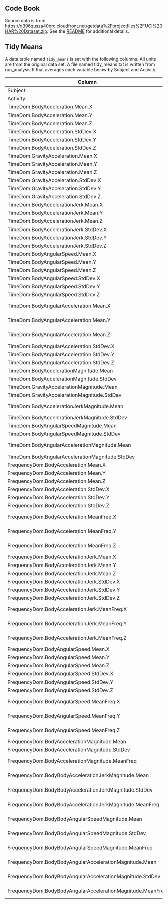 ## Code Book

Source data is from https://d396qusza40orc.cloudfront.net/getdata%2Fprojectfiles%2FUCI%20HAR%20Dataset.zip. See the [README](README.md) for additional details.

## Tidy Means

A data.table named `tidy_means` is set with the following columns. All units are from the original data set. A file named tidy_means.txt is written from run_analysis.R that averages each variable below by Subject and Activity.

| Column                                                     | Original Name                   |
| -----------------------------------------------------------| --------------------------------|
| Subject                                                    |                                 |
| Activity                                                   |                                 |
| TimeDom.BodyAcceleration.Mean.X                            | tBodyAcc-mean()-X               |               
| TimeDom.BodyAcceleration.Mean.Y                            | tBodyAcc-mean()-Y               |           
| TimeDom.BodyAcceleration.Mean.Z                            | tBodyAcc-mean()-Z               |          
| TimeDom.BodyAcceleration.StdDev.X                          | tBodyAcc-std()-X                |         
| TimeDom.BodyAcceleration.StdDev.Y                          | tBodyAcc-std()-Y                |        
| TimeDom.BodyAcceleration.StdDev.Z                          | tBodyAcc-std()-Z                |         
| TimeDom.GravityAcceleration.Mean.X                         | tGravityAcc-mean()-X            |           
| TimeDom.GravityAcceleration.Mean.Y                         | tGravityAcc-mean()-Y            |           
| TimeDom.GravityAcceleration.Mean.Z                         | tGravityAcc-mean()-Z            |           
| TimeDom.GravityAcceleration.StdDev.X                       | tGravityAcc-std()-X             |        
| TimeDom.GravityAcceleration.StdDev.Y                       | tGravityAcc-std()-Y             |        
| TimeDom.GravityAcceleration.StdDev.Z                       | tGravityAcc-std()-Z             |        
| TimeDom.BodyAccelerationJerk.Mean.X                        | tBodyAccJerk-mean()-X           |           
| TimeDom.BodyAccelerationJerk.Mean.Y                        | tBodyAccJerk-mean()-Y           |           
| TimeDom.BodyAccelerationJerk.Mean.Z                        | tBodyAccJerk-mean()-Z           |           
| TimeDom.BodyAccelerationJerk.StdDev.X                      | tBodyAccJerk-std()-X            |        
| TimeDom.BodyAccelerationJerk.StdDev.Y                      | tBodyAccJerk-std()-Y            |        
| TimeDom.BodyAccelerationJerk.StdDev.Z                      | tBodyAccJerk-std()-Z            |        
| TimeDom.BodyAngularSpeed.Mean.X                            | tBodyGyro-mean()-X              |              
| TimeDom.BodyAngularSpeed.Mean.Y                            | tBodyGyro-mean()-Y              |              
| TimeDom.BodyAngularSpeed.Mean.Z                            | tBodyGyro-mean()-Z              |              
| TimeDom.BodyAngularSpeed.StdDev.X                          | tBodyGyro-std()-X               |          
| TimeDom.BodyAngularSpeed.StdDev.Y                          | tBodyGyro-std()-Y               |          
| TimeDom.BodyAngularSpeed.StdDev.Z                          | tBodyGyro-std()-Z               |          
| TimeDom.BodyAngularAcceleration.Mean.X                     | tBodyGyroJerk-mean()-X          |                    
| TimeDom.BodyAngularAcceleration.Mean.Y                     | tBodyGyroJerk-mean()-Y          |                    
| TimeDom.BodyAngularAcceleration.Mean.Z                     | tBodyGyroJerk-mean()-Z          |                    
| TimeDom.BodyAngularAcceleration.StdDev.X                   | tBodyGyroJerk-std()-X           |                  
| TimeDom.BodyAngularAcceleration.StdDev.Y                   | tBodyGyroJerk-std()-Y           |                  
| TimeDom.BodyAngularAcceleration.StdDev.Z                   | tBodyGyroJerk-std()-Z           |                 
| TimeDom.BodyAccelerationMagnitude.Mean                     | tBodyAccMag-mean()              |     
| TimeDom.BodyAccelerationMagnitude.StdDev                   | tBodyAccMag-std()               |  
| TimeDom.GravityAccelerationMagnitude.Mean                  | tGravityAccMag-mean()           |    
| TimeDom.GravityAccelerationMagnitude.StdDev                | tGravityAccMag-std()            |   
| TimeDom.BodyAccelerationJerkMagnitude.Mean                 | tBodyAccJerkMag-mean()          |    
| TimeDom.BodyAccelerationJerkMagnitude.StdDev               | tBodyAccJerkMag-std()           | 
| TimeDom.BodyAngularSpeedMagnitude.Mean                     | tBodyGyroMag-mean()             |      
| TimeDom.BodyAngularSpeedMagnitude.StdDev                   | tBodyGyroMag-std()              |    
| TimeDom.BodyAngularAccelerationMagnitude.Mean              | tBodyGyroJerkMag-mean()         |    
| TimeDom.BodyAngularAccelerationMagnitude.StdDev            | tBodyGyroJerkMag-std()          |
| FrequencyDom.BodyAcceleration.Mean.X                       | fBodyAcc-mean()-X               |                      
| FrequencyDom.BodyAcceleration.Mean.Y                       | fBodyAcc-mean()-Y               |                      
| FrequencyDom.BodyAcceleration.Mean.Z                       | fBodyAcc-mean()-Z               |                      
| FrequencyDom.BodyAcceleration.StdDev.X                     | fBodyAcc-std()-X                |                    
| FrequencyDom.BodyAcceleration.StdDev.Y                     | fBodyAcc-std()-Y                |                    
| FrequencyDom.BodyAcceleration.StdDev.Z                     | fBodyAcc-std()-Z                |                  
| FrequencyDom.BodyAcceleration.MeanFreq.X                   | fBodyGyro-meanFreq()-X          |                  
| FrequencyDom.BodyAcceleration.MeanFreq.Y                   | fBodyGyro-meanFreq()-Y          |                  
| FrequencyDom.BodyAcceleration.MeanFreq.Z                   | fBodyGyro-meanFreq()-Z          |                  
| FrequencyDom.BodyAccelerationJerk.Mean.X                   | fBodyAccJerk-mean()-X           |                  
| FrequencyDom.BodyAccelerationJerk.Mean.Y                   | fBodyAccJerk-mean()-Y           |                  
| FrequencyDom.BodyAccelerationJerk.Mean.Z                   | fBodyAccJerk-mean()-Z           |                 
| FrequencyDom.BodyAccelerationJerk.StdDev.X                 | fBodyAccJerk-std()-x            |                
| FrequencyDom.BodyAccelerationJerk.StdDev.Y                 | fBodyAccJerk-std()-Y            |                
| FrequencyDom.BodyAccelerationJerk.StdDev.Z                 | fBodyAccJerk-std()-Z            |                
| FrequencyDom.BodyAccelerationJerk.MeanFreq.X               | fBodyAccJerk-meanFreq()-X       |              
| FrequencyDom.BodyAccelerationJerk.MeanFreq.Y               | fBodyAccJerk-meanFreq()-Y       |              
| FrequencyDom.BodyAccelerationJerk.MeanFreq.Z               | fBodyAccJerk-meanFreq()-Z       |      
| FrequencyDom.BodyAngularSpeed.Mean.X                       | fBodyGyro-mean()-X              |        
| FrequencyDom.BodyAngularSpeed.Mean.Y                       | fBodyGyro-mean()-Y              |      
| FrequencyDom.BodyAngularSpeed.Mean.Z                       | fBodyGyro-mean()-Z              |      
| FrequencyDom.BodyAngularSpeed.StdDev.X                     | fBodyGyro-std()-X               |   
| FrequencyDom.BodyAngularSpeed.StdDev.Y                     | fBodyGyro-std()-Y               |   
| FrequencyDom.BodyAngularSpeed.StdDev.Z                     | fBodyGyro-std()-Z               |    
| FrequencyDom.BodyAngularSpeed.MeanFreq.X                   | fBodyGyro-meanFreq()-X          |      
| FrequencyDom.BodyAngularSpeed.MeanFreq.Y                   | fBodyGyro-meanFreq()-Y          |       
| FrequencyDom.BodyAngularSpeed.MeanFreq.Z                   | fBodyGyro-meanFreq()-Z          |      
| FrequencyDom.BodyAccelerationMagnitude.Mean                | fBodyAccMag-mean()              |
| FrequencyDom.BodyAccelerationMagnitude.StdDev              | fBodyAccMag-std()               |
| FrequencyDom.BodyAccelerationMagnitude.MeanFreq            | fBodyAccMag-meanFreq()          |
| FrequencyDom.BodyBodyAccelerationJerkMagnitude.Mean        | fBodyBodyAccJerkMag-mean()      |
| FrequencyDom.BodyBodyAccelerationJerkMagnitude.StdDev      | fBodyBodyAccJerkMag-std()       |
| FrequencyDom.BodyBodyAccelerationJerkMagnitude.MeanFreq    | fBodyBodyAccJerkMag-meanFreq()  |
| FrequencyDom.BodyBodyAngularSpeedMagnitude.Mean            | fBodyBodyGyroMag-mean()         |
| FrequencyDom.BodyBodyAngularSpeedMagnitude.StdDev          | fBodyBodyGyroMag-std()          |
| FrequencyDom.BodyBodyAngularSpeedMagnitude.MeanFreq        | fBodyBodyGyroMag-meanFreq()     | 
| FrequencyDom.BodyBodyAngularAccelerationMagnitude.Mean     | fBodyBodyGyroJerkMag-mean()     |   
| FrequencyDom.BodyBodyAngularAccelerationMagnitude.StdDev   | fBodyBodyGyroJerkMag-std()      | 
| FrequencyDom.BodyBodyAngularAccelerationMagnitude.MeanFreq | fBodyBodyGyroJerkMag-meanFreq() |